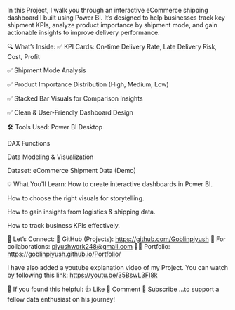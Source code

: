 In this Project, I walk you through an interactive eCommerce shipping dashboard I built using Power BI. It’s designed to help businesses track key shipment KPIs, analyze product importance by shipment mode, and gain actionable insights to improve delivery performance.

🔍 What’s Inside:
✅ KPI Cards: On-time Delivery Rate, Late Delivery Risk, Cost, Profit

✅ Shipment Mode Analysis

✅ Product Importance Distribution (High, Medium, Low)

✅ Stacked Bar Visuals for Comparison Insights

✅ Clean & User-Friendly Dashboard Design

🛠 Tools Used:
Power BI Desktop

DAX Functions

Data Modeling & Visualization

Dataset: eCommerce Shipment Data (Demo)

💡 What You'll Learn:
How to create interactive dashboards in Power BI.

How to choose the right visuals for storytelling.

How to gain insights from logistics & shipping data.

How to track business KPIs effectively.

📌 Let’s Connect:
🔗 GitHub (Projects): https://github.com/Goblinpiyush
📧 For collaborations: piyushwork248@gmail.com
👨‍💻 Portfolio: https://goblinpiyush.github.io/Portfolio/

I have also added a youtube explanation video of my Project.
You can watch by following this link: https://youtu.be/35BswL3FI8k

🙌 If you found this helpful:
👍 Like
📝 Comment
🔔 Subscribe
…to support a fellow data enthusiast on his journey!
